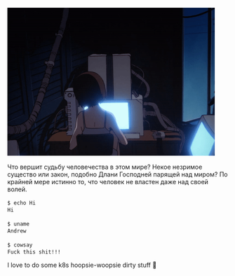 ![Alt text](646c5fbd3e244b8b05048863_ezgif.com-crop.gif)

Что вершит судьбу человечества в этом мире? 
Некое незримое существо или закон, подобно Длани Господней парящей над миром?
По крайней мере истинно то, что человек не властен даже над своей волей.

```
$ echo Hi
Hi

$ uname 
Andrew

$ cowsay
Fuck this shit!!!
```

I love to do some k8s hoopsie-woopsie dirty stuff 🦧
